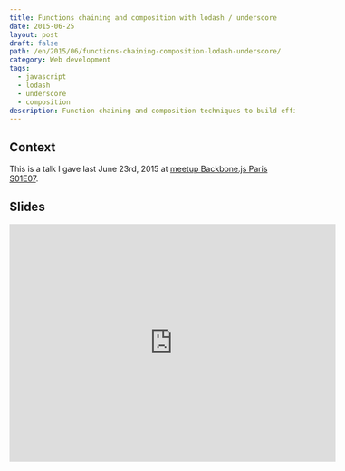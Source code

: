 ```yaml
---
title: Functions chaining and composition with lodash / underscore
date: 2015-06-25
layout: post
draft: false
path: /en/2015/06/functions-chaining-composition-lodash-underscore/
category: Web development
tags:
  - javascript
  - lodash
  - underscore
  - composition
description: Function chaining and composition techniques to build efficient pipelines, why and how-to.
---
```


## Context

This is a talk I gave last June 23rd, 2015 at [meetup Backbone.js Paris S01E07](http://www.meetup.com/fr/backbone-paris/events/223147435/).

## Slides

<iframe src="https://slides.com/nicoespeon/composition-chaining-lodash-en/embed" width="576" height="420" scrolling="no" frameborder="0" webkitallowfullscreen mozallowfullscreen allowfullscreen></iframe>
